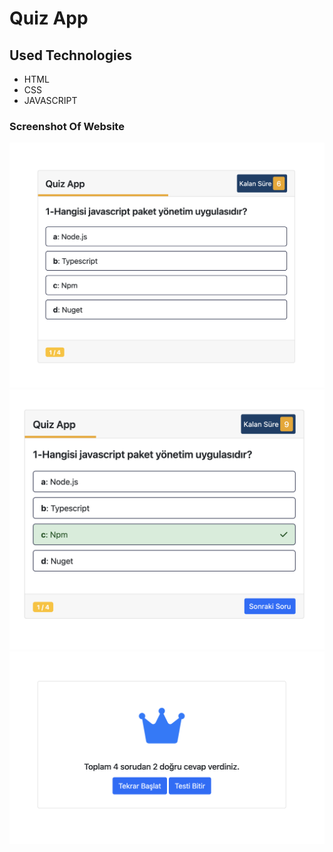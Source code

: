 # Quiz App 
## Used Technologies 
* HTML 
* CSS
* JAVASCRIPT
### Screenshot Of Website 
![Ekran resmi1](https://github.com/CavdarEsra/Quiz-App/blob/main/Quiz1.png)
![Ekran resmi2](https://github.com/CavdarEsra/Quiz-App/blob/main/Quiz2.png)
![Ekran resmi3](https://github.com/CavdarEsra/Quiz-App/blob/main/Quiz3.png)

